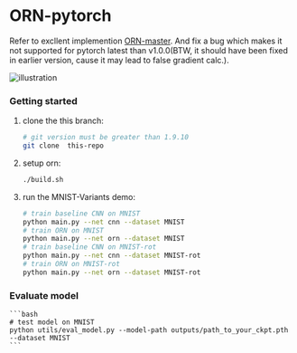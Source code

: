 # ORN-pytorch
Refer to excllent implemention [ORN-master](https://github.com/SDL-GuoZhao/ORN-master).
And fix a bug which makes it not supported for pytorch latest than v1.0.0(BTW, it should have been fixed in earlier version, cause it may lead to false gradient calc.).

![illustration](illustration.png)

### Getting started
1. clone the this branch: 

    ```bash
    # git version must be greater than 1.9.10
    git clone  this-repo
    ```

2. setup orn:

    ```bash
    ./build.sh
    ```

3. run the MNIST-Variants demo:

    ```bash
    # train baseline CNN on MNIST
    python main.py --net cnn --dataset MNIST
    # train ORN on MNIST
    python main.py --net orn --dataset MNIST
    # train baseline CNN on MNIST-rot
    python main.py --net cnn --dataset MNIST-rot
    # train ORN on MNIST-rot
    python main.py --net orn --dataset MNIST-rot
    ```
### Evaluate model

    ```bash
    # test model on MNIST
    python utils/eval_model.py --model-path outputs/path_to_your_ckpt.pth --dataset MNIST
    ```

